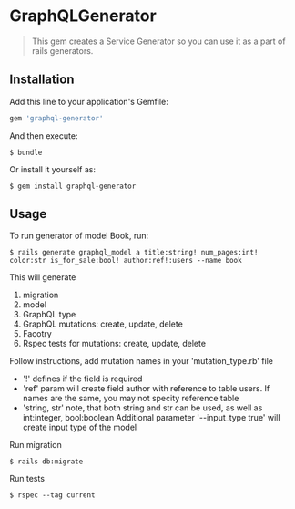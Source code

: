 # GraphQLGenerator

> This gem creates a Service Generator so you can use it as a part of rails generators.

## Installation

Add this line to your application's Gemfile:

```ruby
gem 'graphql-generator'
```

And then execute:

    $ bundle

Or install it yourself as:

    $ gem install graphql-generator

## Usage

To run generator of model Book, run:

    $ rails generate graphql_model a title:string! num_pages:int! color:str is_for_sale:bool! author:ref!:users --name book

This will generate

1. migration
2. model
3. GraphQL type
4. GraphQL mutations: create, update, delete
5. Facotry
6. Rspec tests for mutations: create, update, delete

Follow instructions, add mutation names in your 'mutation_type.rb' file
* '!' defines if the field is required
* 'ref' param will create field author with reference to table users. If names are the same, you may not specity reference table
* 'string, str' note, that both string and str can be used, as well as int:integer, bool:boolean
Additional parameter '--input_type true' will create input type of the model

Run migration

    $ rails db:migrate

Run tests

    $ rspec --tag current

